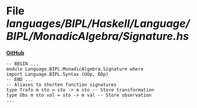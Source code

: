 # File _languages/BIPL/Haskell/Language/BIPL/MonadicAlgebra/Signature.hs_
**[GitHub](https://github.com/softlang/yas/blob/master/languages/BIPL/Haskell/Language/BIPL/MonadicAlgebra/Signature.hs)**
```
-- BEGIN ...
module Language.BIPL.MonadicAlgebra.Signature where
import Language.BIPL.Syntax (UOp, BOp)
-- END ...
-- Aliases to shorten function signatures
type Trafo m sto = sto -> m sto -- Store transformation
type Obs m sto val = sto -> m val -- Store observation
...
```

